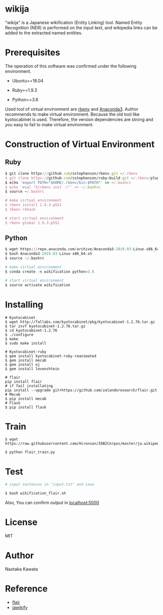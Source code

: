 # wikija

"wikija" is a Japanese wikification (Entity Linking) tool. Named Entity Recognition (NER) is performed on the input text, and wikipedia links can be added to the extracted named entities.



# Prerequisites

The operation of this software was confirmed under the following environment.

- Ubuntu==16.04

- Ruby==1.9.3

- Python==3.6

Used tool of virtual environment are [rbenv](https://github.com/rbenv/rbenv) and [Anaconda3](https://www.anaconda.com/distribution/). Author recommends to make virtual environment. Because the old tool like kyotocabinet is used. Therefore, the version dependencies are strong and you easy to fail to make virtual environment.



# Construction of Virtual Environment



## Ruby

```ruby
$ git clone https://github.com/sstephenson/rbenv.git ~/.rbenv
$ git clone https://github.com/sstephenson/ruby-build.git ~/.rbenv/plugins/ruby-build
$ echo 'export PATH="$HOME/.rbenv/bin:$PATH"' >> ~/.bashrc
$ echo 'eval "$(rbenv init -)"' >> ~/.bashrc
$ source ~/.bashrc

# make virtual environment
$ rbenv install 1.9.3-p551
$ rbenv rehash

# start virtual environment
$ rbenv global 1.9.3-p551
```



## Python

```python
$ wget https://repo.anaconda.com/archive/Anaconda3-2019.03-Linux-x86_64.sh
$ bash Anaconda3-2019.03-Linux-x86_64.sh
$ source ~/.bashrc

# make virtual environment
$ conda create -n wikification python=3.6

# start virtual environment
$ source activate wikification
```



# Installing

```shell
# Kyotocabinet
$ wget http://fallabs.com/kyotocabinet/pkg/kyotocabinet-1.2.76.tar.gz
$ tar zxvf kyotocabinet-1.2.76.tar.gz
$ cd kyotocabinet-1.2.76
$ ./configure
$ make
$ sudo make install

# Kyotocabinet-ruby
$ gem install kyotocabinet-ruby-reanimated
$ gem install mecab
$ gem install oj
$ gem install levenshtein

# flair
pip install flair
# if fail installating
pip install --upgrade git+https://github.com/zalandoresearch/flair.git
# Mecab
$ pip install mecab
# Flask
$ pip install flask
```

 # Train

```shell
$ wget https://raw.githubusercontent.com/Hironsan/IOB2Corpus/master/ja.wikipedia.conll

$ python flair_train.py
```



# Test

```bash
# input sentences in "input.txt" and save

$ bash wikification_flair.sh
```

Also, You can confirm output in [localhost:5000](localhost:5000)



# License

MIT



# Author

Naotaka Kawata



# Reference

- [flair](https://github.com/flairNLP/flair)
- [jawikify](https://github.com/conditional/jawikify)

